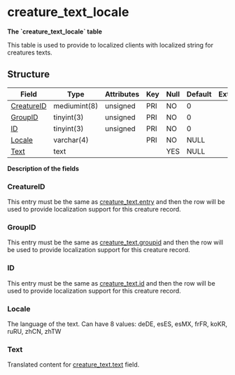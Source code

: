 # creature\_text\_locale

**The \`creature\_text\_locale\` table**

This table is used to provide to localized clients with localized string for creatures texts.

## Structure

| Field                     | Type         | Attributes | Key | Null | Default | Extra | Comment |
|---------------------------|--------------|------------|-----|------|---------|-------|---------|
| [CreatureID](#creatureid) | mediumint(8) | unsigned   | PRI | NO   | 0       |       |         |
| [GroupID](#groupid)       | tinyint(3)   | unsigned   | PRI | NO   | 0       |       |         |
| [ID](#id)                 | tinyint(3)   | unsigned   | PRI | NO   | 0       |       |         |
| [Locale](#locale)         | varchar(4)   |            | PRI | NO   | NULL    |       |         |
| [Text](#text)             | text         |            |     | YES  | NULL    |       |         |

**Description of the fields**

### CreatureID

This entry must be the same as [creature\_text.entry](creature_text.md#entry) and then the row will be used to provide localization support for this creature record.

### GroupID

This entry must be the same as [creature\_text.groupid](creature_text.md#groupid) and then the row will be used to provide localization support for this creature record.

### ID

This entry must be the same as [creature\_text.id](creature_text.md#id) and then the row will be used to provide localization support for this creature record.

### Locale

The language of the text.
Can have 8 values: deDE, esES, esMX, frFR, koKR, ruRU, zhCN, zhTW

### Text

Translated content for [creature\_text.text](creature_text.md#text) field.
